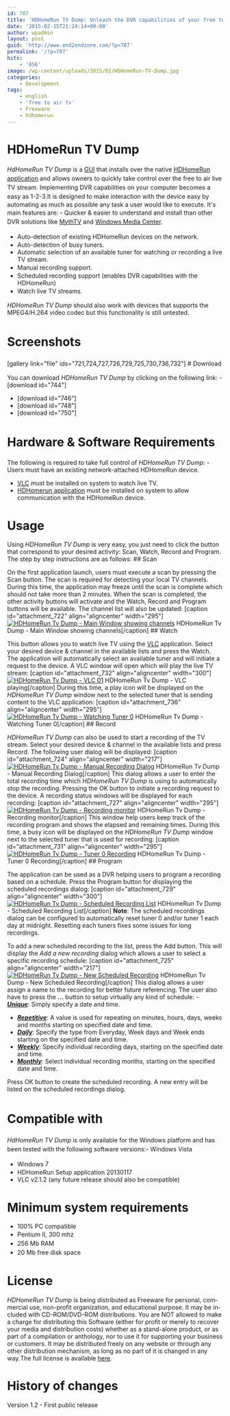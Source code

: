```yaml
---
id: 707
title: 'HDHomeRun TV Dump: Unleash the DVR capabilities of your free to air live TV stream'
date: '2015-02-15T21:24:14+00:00'
author: wpadmin
layout: post
guid: 'http://www.end2endzone.com/?p=707'
permalink: '/?p=707'
hits:
    - '856'
image: /wp-content/uploads/2015/02/HDHomeRun-TV-Dump.jpg
categories:
    - Development
tags:
    - english
    - 'free to air tv'
    - Freeware
    - hdhomerun
---
```


# HDHomeRun TV Dump

<span style="line-height: 1.5;">*HdHomeRun TV Dump* is a [GUI](http://en.wikipedia.org/wiki/Graphical_user_interface) that installs over the native [HDHomeRun application](http://www.silicondust.com/support/downloads/) and allows owners to quickly take control over the free to air live TV stream. Implementing DVR capabilities on your computer becomes a easy as 1-2-3.</span>It is designed to make interaction with the device easy by automating as much as possible any task a user would like to execute. It's main features are: - <span style="line-height: 1.5;">Quicker &amp; easier to understand and install than other DVR solutions like [MythTV](https://www.mythtv.org/) and [Windows Media Center](http://windows.microsoft.com/en-CA/windows/products/windows-media-center).</span>
- <span style="line-height: 1.5;">Auto-detection of existing HDHomeRun devices on the network.</span>
- Auto-detection of busy tuners.
- Automatic selection of an available tuner for watching or recording a live TV stream.
- <span style="line-height: 1.5;">Manual recording support.</span>
- Scheduled recording support (enables DVR capabilities with the HDHomeRun)
- <span style="line-height: 1.5;">Watch live TV streams.</span>

*HDHomeRun TV Dump* should also work with devices that supports the MPEG4/H.264 video codec but this functionality is still untested.

# <span style="line-height: 1.5;">Screenshots</span>

\[gallery link="file" ids="721,724,727,726,729,725,730,736,732"\] # <span style="line-height: 1.5;">Download</span>

You can download *HDHomeRun TV Dump* by clicking on the following link: - \[download id="744"\]
- \[download id="746"\]
- \[download id="748"\]
- \[download id="750"\]

# <span style="line-height: 1.5;">Hardware &amp; Software Requirements</span>

The following is required to take full control of *HDHomeRun TV Dump*: - Users must have an existing network-attached HDHomeRun device.
- [VLC](http://www.videolan.org/vlc/download-windows.html) must be installed on system to watch live TV.
- [HDHomerun application](http://www.silicondust.com/support/downloads/) must be installed on system to allow communication with the HDHomeRun device.

# Usage

Using *HDHomeRun TV Dump* is very easy, you just need to click the button that correspond to your desired activity: <span class="button3D_outter"><span class="button3D_inner">Scan</span></span>, <span class="button3D_outter"><span class="button3D_inner">Watch</span></span>, <span class="button3D_outter"><span class="button3D_inner">Record</span></span> and <span class="button3D_outter"><span class="button3D_inner">Program</span></span>. The step by step instructions are as follows: ## Scan

On the first application launch, users must execute a scan by pressing the <span class="button3D_outter"><span class="button3D_inner">Scan</span></span> button. The scan is required for detecting your local TV channels. During this time, the application may freeze until the scan is complete which should not take more than 2 minutes. When the scan is completed, the other activity buttons will activate and the <span class="button3D_outter"><span class="button3D_inner">Watch</span></span>, <span class="button3D_outter"><span class="button3D_inner">Record</span></span> and <span class="button3D_outter"><span class="button3D_inner">Program</span></span> buttons will be available. The channel list will also be updated: \[caption id="attachment\_722" align="aligncenter" width="295"\][![HDHomeRun Tv Dump - Main Window showing channels](https://www.end2endzone.com/wp-content/uploads/2015/02/HDHomeRun-Tv-Dump-Main-Window-showing-channels.png)](https://www.end2endzone.com/wp-content/uploads/2015/02/HDHomeRun-Tv-Dump-Main-Window-showing-channels.png) HDHomeRun Tv Dump - Main Window showing channels\[/caption\] ## Watch

This button allows you to watch live TV using the [VLC](http://www.videolan.org/vlc/download-windows.html) application. Select your desired device &amp; channel in the available lists and press the <span class="button3D_outter"><span class="button3D_inner">Watch</span></span>. The application will automatically select an available tuner and will initiate a request to the device. A VLC window will open which will play the live TV stream: \[caption id="attachment\_732" align="aligncenter" width="300"\][![HDHomeRun Tv Dump - VLC 01](https://www.end2endzone.com/wp-content/uploads/2015/02/HDHomeRun-Tv-Dump-VLC-01-300x199.png)](https://www.end2endzone.com/wp-content/uploads/2015/02/HDHomeRun-Tv-Dump-VLC-01.png) HDHomeRun Tv Dump - VLC playing\[/caption\] During this time, a play icon will be displayed on the *HDHomeRun TV Dump* window next to the selected tuner that is sending content to the VLC application: \[caption id="attachment\_736" align="aligncenter" width="295"\][![HDHomeRun Tv Dump - Watching Tuner 0](https://www.end2endzone.com/wp-content/uploads/2015/02/HDHomeRun-Tv-Dump-Watching-Tuner-0.png)](https://www.end2endzone.com/wp-content/uploads/2015/02/HDHomeRun-Tv-Dump-Watching-Tuner-0.png) HDHomeRun Tv Dump - Watching Tuner 0\[/caption\] ## Record

*HDHomeRun TV Dump* can also be used to start a recording of the TV stream. Select your desired device &amp; channel in the available lists and press <span class="button3D_outter"><span class="button3D_inner">Record</span></span>. The following user dialog will be displayed: \[caption id="attachment\_724" align="aligncenter" width="217"\][![HDHomeRun Tv Dump - Manual Recording Dialog](https://www.end2endzone.com/wp-content/uploads/2015/02/HDHomeRun-Tv-Dump-Manual-Recording-Dialog-217x300.png)](https://www.end2endzone.com/wp-content/uploads/2015/02/HDHomeRun-Tv-Dump-Manual-Recording-Dialog.png) HDHomeRun Tv Dump - Manual Recording Dialog\[/caption\] This dialog allows a user to enter the total recording time which *HDHomeRun TV Dump* is using to automatically stop the recording. Pressing the <span class="button3D_outter"><span class="button3D_inner">OK</span></span> button to initiate a recording request to the device. A recording status windows will be displayed for each recording: \[caption id="attachment\_727" align="aligncenter" width="295"\][![HDHomeRun Tv Dump - Recording monitor](https://www.end2endzone.com/wp-content/uploads/2015/02/HDHomeRun-Tv-Dump-Recording-monitor.png)](https://www.end2endzone.com/wp-content/uploads/2015/02/HDHomeRun-Tv-Dump-Recording-monitor.png) HDHomeRun Tv Dump - Recording monitor\[/caption\] This window help users keep track of the recording program and shows the elapsed and remaining times. During this time, a busy icon will be displayed on the *HDHomeRun TV Dump* window next to the selected tuner that is used for recording: \[caption id="attachment\_731" align="aligncenter" width="295"\][![HDHomeRun Tv Dump - Tuner 0 Recording](https://www.end2endzone.com/wp-content/uploads/2015/02/HDHomeRun-Tv-Dump-Tuner-0-Recording.png)](https://www.end2endzone.com/wp-content/uploads/2015/02/HDHomeRun-Tv-Dump-Tuner-0-Recording.png) HDHomeRun Tv Dump - Tuner 0 Recording\[/caption\] ## Program

The application can be used as a DVR helping users to program a recording based on a schedule. Press the <span class="button3D_outter"><span class="button3D_inner">Program</span></span> button for displaying the scheduled recordings dialog: \[caption id="attachment\_729" align="aligncenter" width="300"\][![HDHomeRun Tv Dump - Scheduled Recording List](https://www.end2endzone.com/wp-content/uploads/2015/02/HDHomeRun-Tv-Dump-Scheduled-Recording-List-300x161.png)](https://www.end2endzone.com/wp-content/uploads/2015/02/HDHomeRun-Tv-Dump-Scheduled-Recording-List.png) HDHomeRun Tv Dump - Scheduled Recording List\[/caption\] **Note**: The scheduled recordings dialog can be configured to automatically reset tuner 0 and/or tuner 1 each day at midnight. Resetting each tuners fixes some issues for long recordings.

To add a new scheduled recording to the list, press the <span class="button3D_outter"><span class="button3D_inner">Add</span></span> button. This will display the *Add a new recording* dialog which allows a user to select a specific recording schedule: \[caption id="attachment\_725" align="aligncenter" width="217"\][![HDHomeRun Tv Dump - New Scheduled Recording](https://www.end2endzone.com/wp-content/uploads/2015/02/HDHomeRun-Tv-Dump-New-Scheduled-Recording-217x300.png)](https://www.end2endzone.com/wp-content/uploads/2015/02/HDHomeRun-Tv-Dump-New-Scheduled-Recording.png) HDHomeRun Tv Dump - New Scheduled Recording\[/caption\] This dialog allows a user assign a name to the recording for better future referencing. The user also have to press the **<span class="button3D_outter"><span class="button3D_inner">...</span></span>** button to setup virtually any kind of schedule: - <span style="text-decoration: underline;">***Unique***</span>: Simply specify a date and time.
- <span style="text-decoration: underline;">***Repetitive***</span>: A value is used for repeating on minutes, hours, days, weeks and months starting on specified date and time.
- <span style="text-decoration: underline;">***Daily***</span>: Specify the type from Everyday, Week days and Week ends starting on the specified date and time.
- <span style="text-decoration: underline;">***Weekly***</span>: Specify individual recording days, starting on the specified date and time.
- <span style="text-decoration: underline;">***Monthly***</span>: Select individual recording months, starting on the specified date and time.

Press <span class="button3D_outter"><span class="button3D_inner">OK</span></span> button to create the scheduled recording. A new entry will be listed on the scheduled recordings dialog.

# <span style="line-height: 1.5;">Compatible with</span>

<span style="line-height: 1.5;">*HdHomeRun TV Dump* is only available for the Windows platform and has been tested with the following software versions:</span>- Windows Vista
- <span style="text-align: justify; line-height: 1.5;">Windows 7</span>
- HDHomeRun Setup application 20130117
- VLC v2.1.2 (any future release should also be compatible)

# Minimum system requirements

- 100% PC compatible
- <span style="text-align: justify; line-height: 1.5;">Pentium II, 300 mhz</span>
- <span style="text-align: justify; line-height: 1.5;">256 Mb RAM</span>
- <span style="text-align: justify; line-height: 1.5;">20 Mb free disk space</span>

# License

<span lang="EN-US">*HDHomeRun TV Dump* is being distributed as Freeware for personal, commercial use, non-profit organization, and educational purpose. It may be included with CD-ROM/DVD-ROM distributions. You are NOT allowed to make a charge for distributing this Software (either for profit or merely to recover your media and distribution costs) whether as a stand-alone product, or as part of a compilation or anthology, nor to use it for supporting your business or customers. It may be distributed freely on any website or through any other distribution mechanism, as long as no part of it is changed in any way.</span>The full license is available [here](https://www.end2endzone.com/wp-content/uploads/2015/02/HDHomeRun-TV-Dump-EULA.htm).

# History of changes

Version 1.2 - First public release